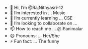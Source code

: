 - 👋 Hi, I’m @RajNithyasri-12
- 👀 I’m interested in ... Music
- 🌱 I’m currently learning ... CSE 
- 💞️ I’m looking to collaborate on ...
- 📫 How to reach me ... @ Panimalar
- 😄 Pronouns: ... Her/She
- ⚡ Fun fact: ... The funny 

<!---
RajNithyasri-12/RajNithyasri-12 is a ✨ special ✨ repository because its `README.md` (this file) appears on your GitHub profile.
You can click the Preview link to take a look at your changes.
--->
